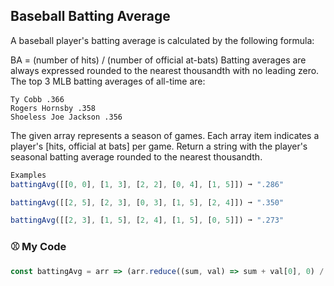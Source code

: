 ## Baseball Batting Average

A baseball player's batting average is calculated by the following formula:

BA = (number of hits) / (number of official at-bats)
Batting averages are always expressed rounded to the nearest thousandth with no leading zero. The top 3 MLB batting averages of all-time are:
```
Ty Cobb .366
Rogers Hornsby .358
Shoeless Joe Jackson .356
```
The given array represents a season of games. Each array item indicates a player's [hits, official at bats] per game. Return a string with the player's seasonal batting average rounded to the nearest thousandth.
```js
Examples
battingAvg([[0, 0], [1, 3], [2, 2], [0, 4], [1, 5]]) ➞ ".286"

battingAvg([[2, 5], [2, 3], [0, 3], [1, 5], [2, 4]]) ➞ ".350"

battingAvg([[2, 3], [1, 5], [2, 4], [1, 5], [0, 5]]) ➞ ".273"
```
### ⚾ My Code
```js
const battingAvg = arr => (arr.reduce((sum, val) => sum + val[0], 0) / arr.reduce((sum, val) => sum + val[1], 0)).toFixed(3).slice(1);
```
